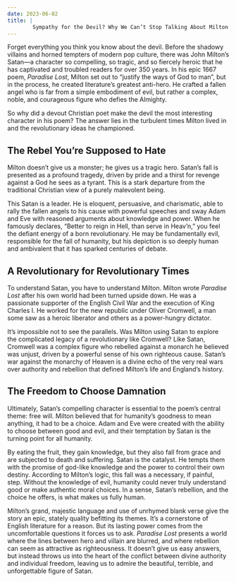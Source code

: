 ```yaml
---
date: 2023-06-02
title: |
        Sympathy for the Devil? Why We Can’t Stop Talking About Milton’s Satan
---
```


Forget everything you think you know about the devil. Before the shadowy villains and horned tempters of modern pop culture, there was John Milton’s Satan—a character so compelling, so tragic, and so fiercely heroic that he has captivated and troubled readers for over 350 years. In his epic 1667 poem, *Paradise Lost*, Milton set out to “justify the ways of God to man”, but in the process, he created literature’s greatest anti-hero. He crafted a fallen angel who is far from a simple embodiment of evil, but rather a complex, noble, and courageous figure who defies the Almighty.

So why did a devout Christian poet make the devil the most interesting character in his poem? The answer lies in the turbulent times Milton lived in and the revolutionary ideas he championed.

## The Rebel You’re Supposed to Hate

Milton doesn’t give us a monster; he gives us a tragic hero. Satan’s fall is presented as a profound tragedy, driven by pride and a thirst for revenge against a God he sees as a tyrant. This is a stark departure from the traditional Christian view of a purely malevolent being.

This Satan is a leader. He is eloquent, persuasive, and charismatic, able to rally the fallen angels to his cause with powerful speeches and sway Adam and Eve with reasoned arguments about knowledge and power. When he famously declares, “Better to reign in Hell, than serve in Heav’n,” you feel the defiant energy of a born revolutionary. He may be fundamentally evil, responsible for the fall of humanity, but his depiction is so deeply human and ambivalent that it has sparked centuries of debate.

## A Revolutionary for Revolutionary Times

To understand Satan, you have to understand Milton. Milton wrote *Paradise Lost* after his own world had been turned upside down. He was a passionate supporter of the English Civil War and the execution of King Charles I. He worked for the new republic under Oliver Cromwell, a man some saw as a heroic liberator and others as a power-hungry dictator.

It’s impossible not to see the parallels. Was Milton using Satan to explore the complicated legacy of a revolutionary like Cromwell? Like Satan, Cromwell was a complex figure who rebelled against a monarch he believed was unjust, driven by a powerful sense of his own righteous cause. Satan’s war against the monarchy of Heaven is a divine echo of the very real wars over authority and rebellion that defined Milton’s life and England’s history.

## The Freedom to Choose Damnation

Ultimately, Satan’s compelling character is essential to the poem’s central theme: free will. Milton believed that for humanity’s goodness to mean anything, it had to be a choice. Adam and Eve were created with the ability to choose between good and evil, and their temptation by Satan is the turning point for all humanity.

By eating the fruit, they gain knowledge, but they also fall from grace and are subjected to death and suffering. Satan is the catalyst. He tempts them with the promise of god-like knowledge and the power to control their own destiny. According to Milton’s logic, this fall was a necessary, if painful, step. Without the knowledge of evil, humanity could never truly understand good or make authentic moral choices. In a sense, Satan’s rebellion, and the choice he offers, is what makes us fully human.

Milton’s grand, majestic language and use of unrhymed blank verse give the story an epic, stately quality befitting its themes. It’s a cornerstone of English literature for a reason. But its lasting power comes from the uncomfortable questions it forces us to ask. *Paradise Lost* presents a world where the lines between hero and villain are blurred, and where rebellion can seem as attractive as righteousness. It doesn’t give us easy answers, but instead throws us into the heart of the conflict between divine authority and individual freedom, leaving us to admire the beautiful, terrible, and unforgettable figure of Satan.